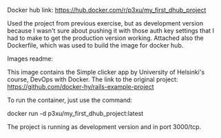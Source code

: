 Docker hub link: https://hub.docker.com/r/p3xu/my_first_dhub_project

Used the project from previous exercise, but as development version because I wasn't sure about pushing it with those auth key settings that I had to make to get the production version working. 
Attached also the Dockerfile, which was used to build the image for docker hub. 

Images readme:

This image contains the Simple clicker app by University of Helsinki's course, DevOps with Docker. The link to the original project: https://github.com/docker-hy/rails-example-project

To run the container, just use the command:

docker run -d p3xu/my_first_dhub_project:latest

The project is running as development version and in port 3000/tcp.
